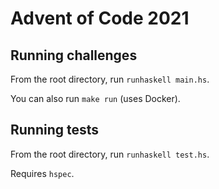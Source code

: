 # Advent of Code 2021

## Running challenges

From the root directory, run `runhaskell main.hs`.

You can also run `make run` (uses Docker).

## Running tests

From the root directory, run `runhaskell test.hs`.

Requires `hspec`.
